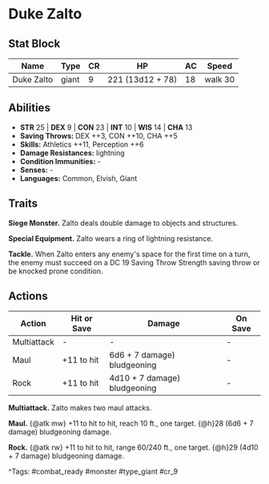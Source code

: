 # Duke Zalto

## Stat Block

| Name | Type | CR | HP | AC | Speed |
|------|------|----|----|----|-------|
| Duke Zalto | giant | 9 | 221 (13d12 + 78) | 18 | walk 30 |

## Abilities

- **STR** 25 | **DEX** 9 | **CON** 23 | **INT** 10 | **WIS** 14 | **CHA** 13
- **Saving Throws:** DEX ++3, CON ++10, CHA ++5  
- **Skills:** Athletics ++11, Perception ++6  
- **Damage Resistances:** lightning  
- **Condition Immunities:** -  
- **Senses:** -  
- **Languages:** Common, Elvish, Giant

## Traits

**Siege Monster.** Zalto deals double damage to objects and structures.

**Special Equipment.** Zalto wears a ring of lightning resistance.

**Tackle.** When Zalto enters any enemy's space for the first time on a turn, the enemy must succeed on a DC 19 Saving Throw Strength saving throw or be knocked prone condition.


## Actions

| Action | Hit or Save | Damage | On Save |
|--------|--------------|--------|----------|
| Multiattack | - | - | - |
| Maul | +11 to hit | 6d6 + 7 damage) bludgeoning | - |
| Rock | +11 to hit | 4d10 + 7 damage) bludgeoning | - |

**Multiattack.** Zalto makes two maul attacks.

**Maul.** {@atk mw} +11 to hit to hit, reach 10 ft., one target. {@h}28 (6d6 + 7 damage) bludgeoning damage.

**Rock.** {@atk rw} +11 to hit to hit, range 60/240 ft., one target. {@h}29 (4d10 + 7 damage) bludgeoning damage.


^Tags: #combat_ready #monster #type_giant #cr_9